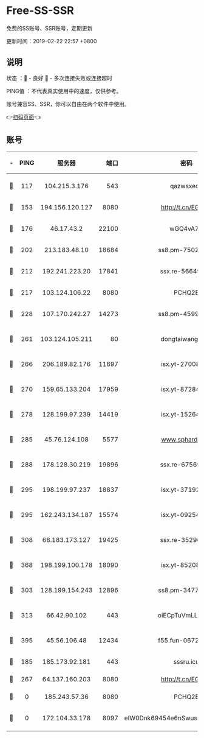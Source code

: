 # Free-SS-SSR

免费的SS账号、SSR账号，定期更新

更新时间：2019-02-22 22:57 +0800

## 说明

状态     ：🙂 - 良好 🙁 - 多次连接失败或连接超时

PING值   ：不代表真实使用中的速度，仅供参考。

账号兼容SS、SSR，你可以自由在两个软件中使用。

👉[扫码页面](https://liesauer.github.io/free-ss-ssr.github.io/)👈

## 账号

|-|PING|服务器|端口|密码|加密方式|区域|
|:----:|:----:|:-----:|-----:|:----:|:----:|:----:|
|🙂|117|104.215.3.176|543|qazwsxedc|aes-256-gcm|JP|
|🙂|153|194.156.120.127|8080|http://t.cn/EGJIyrl|rc4-md5|RU|
|🙂|176|46.17.43.2|22100|wGQ4vA7D|aes-256-gcm|RU|
|🙂|202|213.183.48.10|18684|ss8.pm-75023090|rc4-md5|RU|
|🙂|212|192.241.223.20|17841|ssx.re-56649667|aes-256-cfb|US|
|🙂|217|103.124.106.22|8080|PCHQ2E|rc4-md5|US|
|🙂|228|107.170.242.27|14273|ss8.pm-45999497|aes-256-cfb|US|
|🙂|261|103.124.105.211|80|dongtaiwang.com|aes-256-cfb|US|
|🙂|266|206.189.82.176|11697|isx.yt-27008665|aes-256-cfb|SG|
|🙂|270|159.65.133.204|17959|isx.yt-87284897|aes-256-cfb|SG|
|🙂|278|128.199.97.239|14419|isx.yt-15264430|aes-256-cfb|SG|
|🙂|285|45.76.124.108|5577|www.sphard.com|aes-256-cfb|AU|
|🙂|288|178.128.30.219|19896|ssx.re-67569628|aes-256-cfb|SG|
|🙂|295|198.199.97.237|18837|isx.yt-37192163|aes-256-cfb|US|
|🙂|295|162.243.134.187|15574|isx.yt-09254887|aes-256-cfb|US|
|🙂|308|68.183.173.127|19425|ssx.re-35296250|aes-256-cfb|US|
|🙂|368|198.199.100.178|18090|isx.yt-85208704|aes-256-cfb|US|
|🙂|303|128.199.154.243|12896|ss8.pm-34775520|aes-256-cfb|SG|
|🙂|313|66.42.90.102|443|oiECpTuVmLLxk4Ts|aes-256-cfb|US|
|🙂|395|45.56.106.48|12434|f55.fun-06722136|aes-256-cfb|US|
|🙁|185|185.173.92.181|443|sssru.icu|rc4-md5|RU|
|🙁|267|64.137.160.203|8080|http://t.cn/EGJIyrl|rc4-md5|CA|
|🙁|0|185.243.57.36|8080|PCHQ2E|rc4-md5|US|
|🙁|0|172.104.33.178|8097|eIW0Dnk69454e6nSwuspv9DmS201tQ0D|aes-256-cfb|SG|
